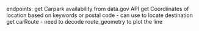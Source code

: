 endpoints:
get Carpark availability from data.gov API
get Coordiinates of location based on keywords or postal code - can use to locate destination
get carRoute - need to decode route_geometry to plot the line

